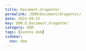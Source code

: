 ```yaml
---
title: Document.dragenter
permalink: /DOM/Document/dragenter/
date: 2023-09-25
key: DOM.D.Document.dragenter
category: DOM
tags: [evento dom]
sidebar:
  nav: dom
---
```

